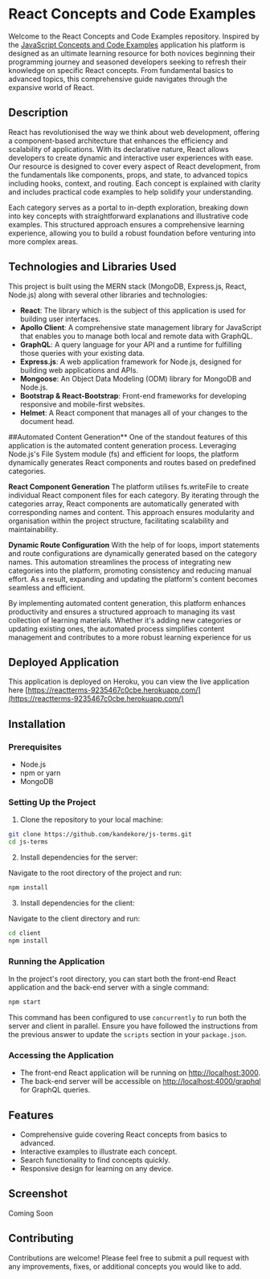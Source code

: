 # React Concepts and Code Examples

Welcome to the React Concepts and Code Examples repository. Inspired by the [JavaScript Concepts and Code Examples](https://github.com/kandekore/js-terms/tree/main) application his platform is designed as an ultimate learning resource for both novices beginning their programming journey and seasoned developers seeking to refresh their knowledge on specific React concepts. From fundamental basics to advanced topics, this comprehensive guide navigates through the expansive world of React.

## Description

React has revolutionised the way we think about web development, offering a component-based architecture that enhances the efficiency and scalability of applications. With its declarative nature, React allows developers to create dynamic and interactive user experiences with ease. Our resource is designed to cover every aspect of React development, from the fundamentals like components, props, and state, to advanced topics including hooks, context, and routing. Each concept is explained with clarity and includes practical code examples to help solidify your understanding.

Each category serves as a portal to in-depth exploration, breaking down into key concepts with straightforward explanations and illustrative code examples. This structured approach ensures a comprehensive learning experience, allowing you to build a robust foundation before venturing into more complex areas.

## Technologies and Libraries Used

This project is built using the MERN stack (MongoDB, Express.js, React, Node.js) along with several other libraries and technologies:

- **React**: The library which is the subject of this application is used for building user interfaces.
- **Apollo Client**: A comprehensive state management library for JavaScript that enables you to manage both local and remote data with GraphQL.
- **GraphQL**: A query language for your API and a runtime for fulfilling those queries with your existing data.
- **Express.js**: A web application framework for Node.js, designed for building web applications and APIs.
- **Mongoose**: An Object Data Modeling (ODM) library for MongoDB and Node.js.
- **Bootstrap & React-Bootstrap**: Front-end frameworks for developing responsive and mobile-first websites.
- **Helmet**: A React component that manages all of your changes to the document head.

##Automated Content Generation**
One of the standout features of this application is the automated content generation process. Leveraging Node.js's File System module (fs) and efficient for loops, the platform dynamically generates React components and routes based on predefined categories.

**React Component Generation**
The platform utilises fs.writeFile to create individual React component files for each category. By iterating through the categories array, React components are automatically generated with corresponding names and content. This approach ensures modularity and organisation within the project structure, facilitating scalability and maintainability.

**Dynamic Route Configuration**
With the help of for loops, import statements and route configurations are dynamically generated based on the category names. This automation streamlines the process of integrating new categories into the platform, promoting consistency and reducing manual effort. As a result, expanding and updating the platform's content becomes seamless and efficient.

By implementing automated content generation, this platform enhances productivity and ensures a structured approach to managing its vast collection of learning materials. Whether it's adding new categories or updating existing ones, the automated process simplifies content management and contributes to a more robust learning experience for us

## Deployed Application

This application is deployed on Heroku, you can view the live application here [https://reactterms-9235467c0cbe.herokuapp.com/](https://reactterms-9235467c0cbe.herokuapp.com/)
## Installation

### Prerequisites

- Node.js
- npm or yarn
- MongoDB

### Setting Up the Project

1. Clone the repository to your local machine:

```bash
git clone https://github.com/kandekore/js-terms.git
cd js-terms
```

2. Install dependencies for the server:

Navigate to the root directory of the project and run:

```bash
npm install
```

3. Install dependencies for the client:

Navigate to the client directory and run:

```bash
cd client
npm install
```


### Running the Application

In the project's root directory, you can start both the front-end React application and the back-end server with a single command:

```bash
npm start
```

This command has been configured to use `concurrently` to run both the server and client in parallel. Ensure you have followed the instructions from the previous answer to update the `scripts` section in your `package.json`.

### Accessing the Application

- The front-end React application will be running on [http://localhost:3000](http://localhost:3000).
- The back-end server will be accessible on [http://localhost:4000/graphql](http://localhost:4000/graphql) for GraphQL queries.

## Features

- Comprehensive guide covering React concepts from basics to advanced.
- Interactive examples to illustrate each concept.
- Search functionality to find concepts quickly.
- Responsive design for learning on any device.

## Screenshot

Coming Soon

## Contributing

Contributions are welcome! Please feel free to submit a pull request with any improvements, fixes, or additional concepts you would like to add.

